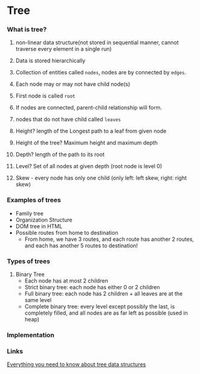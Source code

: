 # Tree

### What is tree?
1. non-linear data structure(not stored in sequential manner, cannot traverse every element in a single run)
2. Data is stored hierarchically


3. Collection of entities called `nodes`, nodes are by connected by `edges`.
4. Each node may or may not have child node(s)
5. First node is called `root`
   

6. If nodes are connected, parent-child relationship will form.
7. nodes that do not have child called `leaves`
8. Height? length of the Longest path to a leaf from given node
   

9. Height of the tree? Maximum height and maximum depth
10. Depth? length of the path to its root
11. Level? Set of all nodes at given depth (root node is level 0)
    

12. Skew - every node has only one child (only left: left skew, right: right skew)




### Examples of trees
- Family tree
- Organization Structure
- DOM tree in HTML  
- Possible routes from home to destination
    - From home, we have 3 routes, and each route has another 2 routes, and each has another 5 routes to destination!


### Types of trees

1. Binary Tree
    - Each node has at most 2 children
    - Strict binary tree: each node has either 0 or 2 children
    - Full binary tree: each node has 2 children + all leaves are at the same level
    - Complete binary tree: every level except possibly the last, is completely filled, and all nodes are as far
 left as possible (used in heap)



### Implementation



### Links
[Everything you need to know about tree data structures](https://www.freecodecamp.org/news/all-you-need-to-know-about-tree-data-structures-bceacb85490c/)
